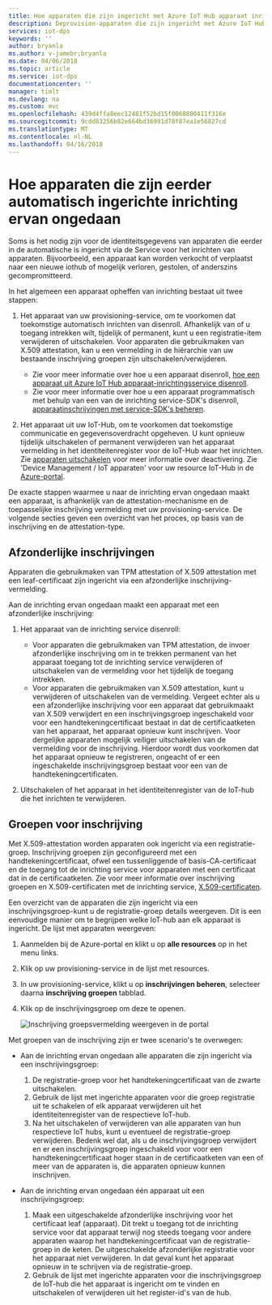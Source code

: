 ```yaml
---
title: Hoe apparaten die zijn ingericht met Azure IoT Hub apparaat inrichtingsservice inrichting ervan ongedaan | Microsoft Docs
description: Deprovision-apparaten die zijn ingericht met Azure IoT Hub apparaat inrichten van Service
services: iot-dps
keywords: ''
author: bryanla
ms.author: v-jamebr;bryanla
ms.date: 04/06/2018
ms.topic: article
ms.service: iot-dps
documentationcenter: ''
manager: timlt
ms.devlang: na
ms.custom: mvc
ms.openlocfilehash: 439d4ffa8eec12481f52bd15f0060800411f316e
ms.sourcegitcommit: 9cdd83256b82e664bd36991d78f87ea1e56827cd
ms.translationtype: MT
ms.contentlocale: nl-NL
ms.lasthandoff: 04/16/2018
---
```

# <a name="how-to-deprovision-devices-that-were-previously-auto-provisioned"></a>Hoe apparaten die zijn eerder automatisch ingerichte inrichting ervan ongedaan 

Soms is het nodig zijn voor de identiteitsgegevens van apparaten die eerder in de automatische is ingericht via de Service voor het inrichten van apparaten. Bijvoorbeeld, een apparaat kan worden verkocht of verplaatst naar een nieuwe iothub of mogelijk verloren, gestolen, of anderszins gecompromitteerd. 

In het algemeen een apparaat opheffen van inrichting bestaat uit twee stappen:

1. Het apparaat van uw provisioning-service, om te voorkomen dat toekomstige automatisch inrichten van disenroll. Afhankelijk van of u toegang intrekken wilt, tijdelijk of permanent, kunt u een registratie-item verwijderen of uitschakelen. Voor apparaten die gebruikmaken van X.509 attestation, kan u een vermelding in de hiërarchie van uw bestaande inschrijving groepen zijn uitschakelen/verwijderen.  
 
   - Zie voor meer informatie over hoe u een apparaat disenroll, [hoe een apparaat uit Azure IoT Hub apparaat-inrichtingsservice disenroll](how-to-revoke-device-access-portal.md).
   - Zie voor meer informatie over hoe u een apparaat programmatisch met behulp van een van de inrichting service-SDK's disenroll, [apparaatinschrijvingen met service-SDK's beheren](how-to-manage-enrollments-sdks.md).

2. Het apparaat uit uw IoT-Hub, om te voorkomen dat toekomstige communicatie en gegevensoverdracht opgeheven. U kunt opnieuw tijdelijk uitschakelen of permanent verwijderen van het apparaat vermelding in het identiteitenregister voor de IoT-Hub waar het inrichten. Zie [apparaten uitschakelen](/azure/iot-hub/iot-hub-devguide-identity-registry.md#disable-devices) voor meer informatie over deactivering. Zie 'Device Management / IoT apparaten' voor uw resource IoT-Hub in de [Azure-portal](https://portal.azure.com).

De exacte stappen waarmee u naar de inrichting ervan ongedaan maakt een apparaat, is afhankelijk van de attestation-mechanisme en de toepasselijke inschrijving vermelding met uw provisioning-service. De volgende secties geven een overzicht van het proces, op basis van de inschrijving en de attestation-type.

## <a name="individual-enrollments"></a>Afzonderlijke inschrijvingen
Apparaten die gebruikmaken van TPM attestation of X.509 attestation met een leaf-certificaat zijn ingericht via een afzonderlijke inschrijving-vermelding. 

Aan de inrichting ervan ongedaan maakt een apparaat met een afzonderlijke inschrijving: 

1. Het apparaat van de inrichting service disenroll:

   - Voor apparaten die gebruikmaken van TPM attestation, de invoer afzonderlijke inschrijving om in te trekken permanent van het apparaat toegang tot de inrichting service verwijderen of uitschakelen van de vermelding voor het tijdelijk de toegang intrekken. 
   - Voor apparaten die gebruikmaken van X.509 attestation, kunt u verwijderen of uitschakelen van de vermelding. Vergeet echter als u een afzonderlijke inschrijving voor een apparaat dat gebruikmaakt van X.509 verwijdert en een inschrijvingsgroep ingeschakeld voor voor een handtekeningcertificaat bestaat in dat de certificaatketen van het apparaat, het apparaat opnieuw kunt inschrijven. Voor dergelijke apparaten mogelijk veiliger uitschakelen van de vermelding voor de inschrijving. Hierdoor wordt dus voorkomen dat het apparaat opnieuw te registreren, ongeacht of er een ingeschakelde inschrijvingsgroep bestaat voor een van de handtekeningcertificaten.

2. Uitschakelen of het apparaat in het identiteitenregister van de IoT-hub die het inrichten te verwijderen. 


## <a name="enrollment-groups"></a>Groepen voor inschrijving
Met X.509-attestation worden apparaten ook ingericht via een registratie-groep. Inschrijving groepen zijn geconfigureerd met een handtekeningcertificaat, ofwel een tussenliggende of basis-CA-certificaat en de toegang tot de inrichting service voor apparaten met een certificaat dat in de certificaatketen. Zie voor meer informatie over inschrijving groepen en X.509-certificaten met de inrichting service, [X.509-certificaten](concepts-security.md#x509-certificates). 

Een overzicht van de apparaten die zijn ingericht via een inschrijvingsgroep-kunt u de registratie-groep details weergeven. Dit is een eenvoudige manier om te begrijpen welke IoT-hub aan elk apparaat is ingericht. De lijst met apparaten weergeven: 

1. Aanmelden bij de Azure-portal en klikt u op **alle resources** op in het menu links.
2. Klik op uw provisioning-service in de lijst met resources.
3. In uw provisioning-service, klikt u op **inschrijvingen beheren**, selecteer daarna **inschrijving groepen** tabblad.
4. Klik op de inschrijvingsgroep om deze te openen.

   ![Inschrijving groepsvermelding weergeven in de portal](./media/how-to-unprovision-devices/view-enrollment-group.png)

Met groepen van de inschrijving zijn er twee scenario's te overwegen:

- Aan de inrichting ervan ongedaan alle apparaten die zijn ingericht via een inschrijvingsgroep:
  1. De registratie-groep voor het handtekeningcertificaat van de zwarte uitschakelen. 
  2. Gebruik de lijst met ingerichte apparaten voor die groep registratie uit te schakelen of elk apparaat verwijderen uit het identiteitenregister van de respectieve IoT-hub. 
  3. Na het uitschakelen of verwijderen van alle apparaten van hun respectieve IoT hubs, kunt u eventueel de registratie-groep verwijderen. Bedenk wel dat, als u de inschrijvingsgroep verwijdert en er een inschrijvingsgroep ingeschakeld voor voor een handtekeningcertificaat hoger staan in de certificaatketen van een of meer van de apparaten is, die apparaten opnieuw kunnen inschrijven. 

- Aan de inrichting ervan ongedaan één apparaat uit een inschrijvingsgroep:
  1. Maak een uitgeschakelde afzonderlijke inschrijving voor het certificaat leaf (apparaat). Dit trekt u toegang tot de inrichting service voor dat apparaat terwijl nog steeds toegang voor andere apparaten waarop het handtekeningcertificaat van de registratie-groep in de keten. De uitgeschakelde afzonderlijke registratie voor het apparaat niet verwijderen. In dat geval kunt het apparaat opnieuw in te schrijven via de registratie-groep. 
  2. Gebruik de lijst met ingerichte apparaten voor die inschrijvingsgroep de IoT-hub die het apparaat is ingericht om te vinden en uitschakelen of verwijderen uit het register-id's van de hub. 
  
  










